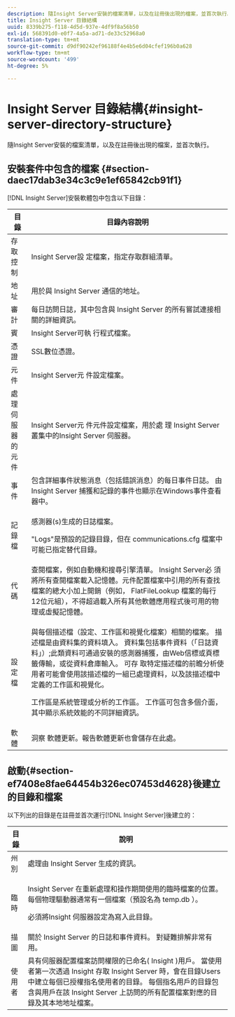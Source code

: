 ```yaml
---
description: 隨Insight Server安裝的檔案清單，以及在註冊後出現的檔案，並首次執行。
title: Insight Server 目錄結構
uuid: 8339b275-f118-4d5d-937e-4df9f8a56b50
exl-id: 568391d0-e0f7-4a5a-ad71-de33c52968a0
translation-type: tm+mt
source-git-commit: d9df90242ef96188f4e4b5e6d04cfef196b0a628
workflow-type: tm+mt
source-wordcount: '499'
ht-degree: 5%

---
```


# Insight Server 目錄結構{#insight-server-directory-structure}

隨Insight Server安裝的檔案清單，以及在註冊後出現的檔案，並首次執行。

## 安裝套件中包含的檔案 {#section-daec17dab3e34c3c9e1ef65842cb91f1}

[!DNL Insight Server]安裝軟體包中包含以下目錄：

<table id="table_CE713A3D671C453A87986E4CD4620EF3"> 
 <thead> 
  <tr> 
   <th colname="col1" class="entry"> 目錄 </th> 
   <th colname="col2" class="entry"> 目錄內容說明 </th> 
  </tr> 
 </thead>
 <tbody> 
  <tr> 
   <td colname="col1"> 存取控制 </td> 
   <td colname="col2"> <span class="keyword"> Insight Server設 </span> 定檔案，指定存取群組清單。 </td> 
  </tr> 
  <tr> 
   <td colname="col1"> 地址 </td> 
   <td colname="col2"> 用於與<span class="keyword"> Insight Server </span>通信的地址。 </td> 
  </tr> 
  <tr> 
   <td colname="col1"> 審計 </td> 
   <td colname="col2"> 每日訪問日誌，其中包含與<span class="keyword"> Insight Server </span>的所有嘗試連接相關的詳細資訊。 </td> 
  </tr> 
  <tr> 
   <td colname="col1"> 賓 </td> 
   <td colname="col2"> <span class="keyword"> Insight Server可執 </span> 行程式檔案。 </td> 
  </tr> 
  <tr> 
   <td colname="col1"> 憑證 </td> 
   <td colname="col2"> SSL數位憑證。 </td> 
  </tr> 
  <tr> 
   <td colname="col1"> 元件 </td> 
   <td colname="col2"> <span class="keyword"> Insight Server元 </span> 件設定檔案。 </td> 
  </tr> 
  <tr> 
   <td colname="col1"> 處理伺服器的元件 </td> 
   <td colname="col2"> <span class="keyword"> Insight Server元 </span> 件元件設定檔案，用於處 <span class="keyword"> 理 </span> Insight Server叢集中的Insight  <span class="keyword"> Server </span> 伺服器。 </td> 
  </tr> 
  <tr> 
   <td colname="col1"> 事件 </td> 
   <td colname="col2"> 包含詳細事件狀態消息（包括錯誤消息）的每日事件日誌。 由<span class="keyword"> Insight Server </span>捕獲和記錄的事件也顯示在Windows事件查看器中。 </td> 
  </tr> 
  <tr> 
   <td colname="col1"> 記錄檔 </td> 
   <td colname="col2"> <p><span class="wintitle">感測器</span>(s)生成的日誌檔案。 </p> <p>"Logs"是預設的記錄目錄，但在<span class="filepath"> communications.cfg </span>檔案中可能已指定替代目錄。 </p> </td> 
  </tr> 
  <tr> 
   <td colname="col1"> 代碼 </td> 
   <td colname="col2"> 查閱檔案，例如自動機和搜尋引擎清單。 <span class="keyword"> Insight Server必 </span> 須將所有查閱檔案載入記憶體。元件配置檔案中引用的所有查找檔案的總大小加上開銷（例如，<span class="filepath"> FlatFileLookup </span>檔案的每行12位元組），不得超過載入所有其他軟體應用程式後可用的物理或虛擬記憶體。 </td> 
  </tr> 
  <tr> 
   <td colname="col1"> 設定檔 </td> 
   <td colname="col2"> <p>與每個描述檔（設定、工作區和視覺化檔案）相關的檔案。 描述檔是由資料集的資料填入。 資料集包括事件資料（「日誌資料」）;此類資料可通過安裝的<span class="wintitle">感測器</span>捕獲，由Web信標或頁標籤傳輸，或從資料倉庫輸入。 <span class="keyword"> 可存 </span> 取特定描述檔的前瞻分析使用者可能會使用該描述檔的一組已處理資料，以及該描述檔中定義的工作區和視覺化。 </p> <p>工作區是系統管理或分析的工作區。 工作區可包含多個介面，其中顯示系統效能的不同詳細資訊。 </p> </td> 
  </tr> 
  <tr> 
   <td colname="col1"> 軟體 </td> 
   <td colname="col2"> <span class="keyword"> 洞察 </span> 軟體更新。報告軟體更新也會儲存在此處。 </td> 
  </tr> 
 </tbody> 
</table>

## 啟動{#section-ef7408e8fae64454b326ec07453d4628}後建立的目錄和檔案

以下列出的目錄是在註冊並首次運行[!DNL Insight Server]後建立的：

<table id="table_89CC9F3E568044C8A0072BF0A6EDCCEF"> 
 <thead> 
  <tr> 
   <th colname="col1" class="entry"> 目錄 </th> 
   <th colname="col2" class="entry"> 說明 </th> 
  </tr> 
 </thead>
 <tbody> 
  <tr> 
   <td colname="col1"> 州別 </td> 
   <td colname="col2"> 處理由<span class="keyword"> Insight Server </span>生成的資訊。 </td> 
  </tr> 
  <tr> 
   <td colname="col1"> 臨時 </td> 
   <td colname="col2"> <p><span class="keyword"> Insight Server </span>在重新處理和操作期間使用的臨時檔案的位置。 每個物理驅動器通常有一個檔案（預設名為<span class="filepath"> temp.db </span>）。 </p> <p> <span class="keyword"> 必須將Insight </span> 伺服器設定為寫入此目錄。 </p> </td> 
  </tr> 
  <tr> 
   <td colname="col1"> 描圖 </td> 
   <td colname="col2"> 關於<span class="keyword"> Insight Server </span>的日誌和事件資料。 對疑難排解非常有用。 </td> 
  </tr> 
  <tr> 
   <td colname="col1"> 使用者 </td> 
   <td colname="col2"> 具有伺服器配置檔案訪問權限的已命名(<span class="keyword"> Insight </span>)用戶。 當使用者第一次透過<span class="keyword"> Insight </span>存取<span class="keyword"> Insight Server </span>時，會在目錄Users中建立每個已授權指名使用者的目錄。 每個指名用戶的目錄包含與用戶在該<span class="keyword"> Insight Server </span>上訪問的所有配置檔案對應的目錄及其本地地址檔案。 </td> 
  </tr> 
 </tbody> 
</table>
